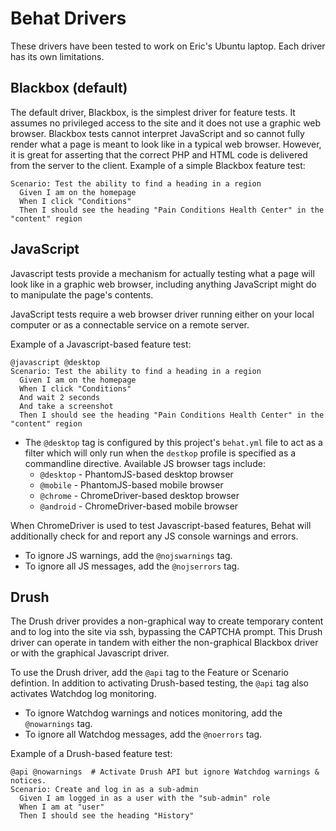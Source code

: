 # Behat Drivers

These drivers have been tested to work on Eric's Ubuntu laptop. Each driver has
its own limitations.

## Blackbox (default)

The default driver, Blackbox, is the simplest driver for feature tests. It
assumes no privileged access to the site and it does not use a graphic web
browser. Blackbox tests cannot interpret JavaScript and so cannot fully render
what a page is meant to look like in a typical web browser. However, it is great
for asserting that the correct PHP and HTML code is delivered from the server
to the client. Example of a simple Blackbox feature test:

```gherkin
Scenario: Test the ability to find a heading in a region
  Given I am on the homepage
  When I click "Conditions"
  Then I should see the heading "Pain Conditions Health Center" in the "content" region
```

## JavaScript

Javascript tests provide a mechanism for actually testing what a page will look
like in a graphic web browser, including anything JavaScript might do to
manipulate the page's contents.

JavaScript tests require a web browser driver running either on your local
computer or as a connectable service on a remote server.

Example of a Javascript-based feature test:

```gherkin
@javascript @desktop
Scenario: Test the ability to find a heading in a region
  Given I am on the homepage
  When I click "Conditions"
  And wait 2 seconds
  And take a screenshot
  Then I should see the heading "Pain Conditions Health Center" in the "content" region
```

* The `@desktop` tag is configured by this project's `behat.yml` file to act as
  a filter which will only run when the `destkop` profile is specified as a
  commandline directive. Available JS browser tags include:
  * `@desktop` - PhantomJS-based desktop browser
  * `@mobile` - PhantomJS-based mobile browser
  * `@chrome` - ChromeDriver-based desktop browser
  * `@android` - ChromeDriver-based mobile browser

When ChromeDriver is used to test Javascript-based features, Behat will
additionally check for and report any JS console warnings and errors.
* To ignore JS warnings, add the `@nojswarnings` tag.
* To ignore all JS messages, add the `@nojserrors` tag.

## Drush

The Drush driver provides a non-graphical way to create temporary content and to
log into the site via ssh, bypassing the CAPTCHA prompt. This Drush driver can
operate in tandem with either the non-graphical Blackbox driver or with the
graphical Javascript driver.

To use the Drush driver, add the `@api` tag to the Feature or Scenario
defintion. In addition to activating Drush-based testing, the `@api` tag also
activates Watchdog log monitoring.
- To ignore Watchdog warnings and notices monitoring, add the `@nowarnings` tag.
- To ignore all Watchdog messages, add the `@noerrors` tag.

Example of a Drush-based feature test:

```gherkin
@api @nowarnings  # Activate Drush API but ignore Watchdog warnings & notices.
Scenario: Create and log in as a sub-admin
  Given I am logged in as a user with the "sub-admin" role
  When I am at "user"
  Then I should see the heading "History"
```
